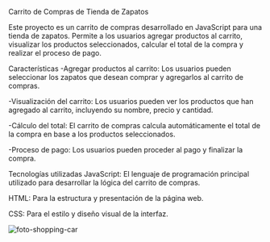 Carrito de Compras de Tienda de Zapatos

Este proyecto es un carrito de compras desarrollado en JavaScript para una tienda de zapatos. 
Permite a los usuarios agregar productos al carrito, visualizar los productos seleccionados, calcular el total de la compra y realizar el proceso de pago.

Características
-Agregar productos al carrito: Los usuarios pueden seleccionar los zapatos que desean comprar y agregarlos al carrito de compras.

-Visualización del carrito: Los usuarios pueden ver los productos que han agregado al carrito, incluyendo su nombre, precio y cantidad.

-Cálculo del total: El carrito de compras calcula automáticamente el total de la compra en base a los productos seleccionados.

-Proceso de pago: Los usuarios pueden proceder al pago y finalizar la compra.


Tecnologías utilizadas
JavaScript: El lenguaje de programación principal utilizado para desarrollar la lógica del carrito de compras.

HTML: Para la estructura y presentación de la página web.

CSS: Para el estilo y diseño visual de la interfaz.

![foto-shopping-car](https://github.com/GabyLow/Shopping_Car/assets/127358083/bed07fac-7c5a-4fe4-a8b7-60a8ffa4490c)
